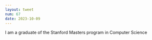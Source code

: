 ```yaml
---
layout: tweet
num: 67
date: 2023-10-09
---
```


I am a graduate of the Stanford Masters program in Computer
Science
